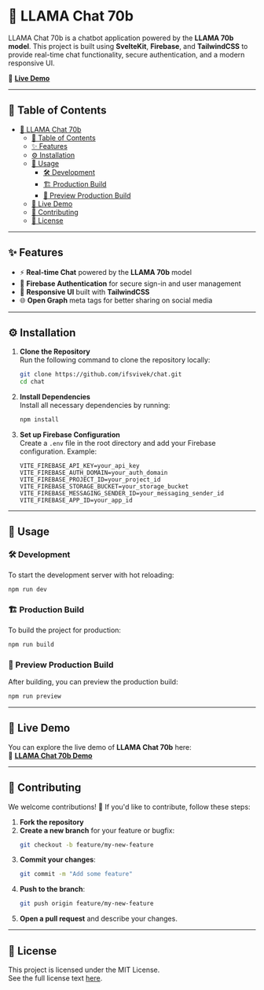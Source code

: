 # 🦙 LLAMA Chat 70b

LLAMA Chat 70b is a chatbot application powered by the **LLAMA 70b model**. This project is built using **SvelteKit**, **Firebase**, and **TailwindCSS** to provide real-time chat functionality, secure authentication, and a modern responsive UI.

🔗 **[Live Demo](https://chat.rkvashista.tech/)**

---

## 📖 Table of Contents

- [🦙 LLAMA Chat 70b](#-llama-chat-70b)
  - [📖 Table of Contents](#-table-of-contents)
  - [✨ Features](#-features)
  - [⚙️ Installation](#️-installation)
  - [🚀 Usage](#-usage)
    - [🛠️ Development](#️-development)
    - [🏗️ Production Build](#️-production-build)
    - [👀 Preview Production Build](#-preview-production-build)
  - [🔗 Live Demo](#-live-demo)
  - [🤝 Contributing](#-contributing)
  - [📜 License](#-license)

---

## ✨ Features

- ⚡ **Real-time Chat** powered by the **LLAMA 70b** model
- 🔐 **Firebase Authentication** for secure sign-in and user management
- 🎨 **Responsive UI** built with **TailwindCSS**
- 🌐 **Open Graph** meta tags for better sharing on social media

---

## ⚙️ Installation

1. **Clone the Repository**  
   Run the following command to clone the repository locally:
   ```sh
   git clone https://github.com/ifsvivek/chat.git
   cd chat
   ```

2. **Install Dependencies**  
   Install all necessary dependencies by running:
   ```sh
   npm install
   ```

3. **Set up Firebase Configuration**  
   Create a `.env` file in the root directory and add your Firebase configuration. Example:
   ```env
   VITE_FIREBASE_API_KEY=your_api_key
   VITE_FIREBASE_AUTH_DOMAIN=your_auth_domain
   VITE_FIREBASE_PROJECT_ID=your_project_id
   VITE_FIREBASE_STORAGE_BUCKET=your_storage_bucket
   VITE_FIREBASE_MESSAGING_SENDER_ID=your_messaging_sender_id
   VITE_FIREBASE_APP_ID=your_app_id
   ```

---

## 🚀 Usage

### 🛠️ Development

To start the development server with hot reloading:
```sh
npm run dev
```

### 🏗️ Production Build

To build the project for production:
```sh
npm run build
```

### 👀 Preview Production Build

After building, you can preview the production build:
```sh
npm run preview
```

---

## 🔗 Live Demo

You can explore the live demo of **LLAMA Chat 70b** here:  
🔗 [**LLAMA Chat 70b Demo**](https://chat.rkvashista.tech/)

---

## 🤝 Contributing

We welcome contributions! 🎉 If you'd like to contribute, follow these steps:

1. **Fork the repository**
2. **Create a new branch** for your feature or bugfix:
   ```sh
   git checkout -b feature/my-new-feature
   ```
3. **Commit your changes**:
   ```sh
   git commit -m "Add some feature"
   ```
4. **Push to the branch**:
   ```sh
   git push origin feature/my-new-feature
   ```
5. **Open a pull request** and describe your changes.

---

## 📜 License

This project is licensed under the MIT License.  
See the full license text [here](LICENSE).

